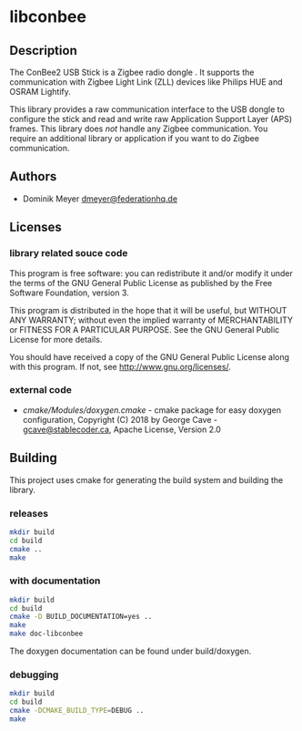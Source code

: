 # libconbee

## Description

The ConBee2 USB Stick is a Zigbee radio dongle . It supports the communication with
Zigbee Light Link (ZLL) devices like Philips HUE and OSRAM Lightify.

This library provides a raw communication interface to the USB dongle to configure
the stick and read and write raw Application Support Layer (APS) frames. This
library does *not* handle any Zigbee communication. You require an additional library or
application if you want to do Zigbee communication.

## Authors

- Dominik Meyer <dmeyer@federationhq.de>


## Licenses

### library related souce code
This program is free software: you can redistribute it and/or modify it under the terms of the GNU General Public License as published by the Free Software Foundation, version 3.

This program is distributed in the hope that it will be useful, but WITHOUT ANY WARRANTY; without even the implied warranty of
MERCHANTABILITY or FITNESS FOR A PARTICULAR PURPOSE.
See the GNU General Public License for more details.

You should have received a copy of the GNU General Public License along with this program. If not, see <http://www.gnu.org/licenses/>.

### external code

- *cmake/Modules/doxygen.cmake* - cmake package for easy doxygen configuration, Copyright (C) 2018 by George Cave - gcave@stablecoder.ca, Apache License, Version 2.0

## Building

This project uses cmake for generating the build system and building the library.

### releases

```bash
mkdir build
cd build
cmake ..
make
```

### with documentation

```bash
mkdir build
cd build
cmake -D BUILD_DOCUMENTATION=yes ..
make
make doc-libconbee
```

The doxygen documentation can be found under build/doxygen.

### debugging

```bash
mkdir build
cd build
cmake -DCMAKE_BUILD_TYPE=DEBUG ..
make
```
